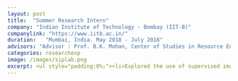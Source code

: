 ```yaml
---
layout: post
title:  "Summer Research Intern"
company: "Indian Institute of Technology - Bombay (IIT-B)"
companylink: "https://www.iitb.ac.in/"
duration:   "Mumbai, India. May 2018 - July 2018"
advisors: "Advisor : Prof. B.K. Mohan, Center of Studies in Resource Engineering"
categories: researchexp
image: /images/siplab.png
excerpt: <ul style="padding:0%;"><li>Explored the use of supervised image classifiers for the classification of hyperspectral satellite images from the AVIRIS and Salinas datasets.</li><li>Adapted the KNN, Parallelepiped and MLP algorithms for hyperspectral imaging, by training them with pixel intensities as features to classify images into corresponding geographical regions.</li><li>Wrote a short review paper based on this work that was published as part of ISC'18.</li></ul>
---
```

